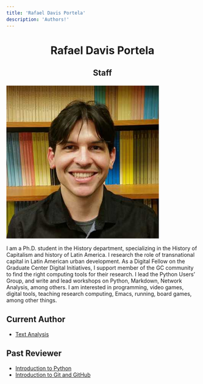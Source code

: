 ```yaml
---
title: 'Rafael Davis Portela'
description: 'Authors!'
---
```


# <p style="text-align: center;"> Rafael Davis Portela </p>

## <p style="text-align: center;"> Staff </p>

![Rafael Davis Portela](/images/authors/rafa-davis-portela.jpg)

I am a Ph.D. student in the History department, specializing in the History of Capitalism and history of Latin America. I research the role of transnational capital in Latin American urban development. As a Digital Fellow on the Graduate Center Digital Initiatives, I support member of the GC community to find the right computing tools for their research. I lead the Python Users’ Group, and write and lead workshops on Python, Markdown, Network Analysis, among others. I am interested in programming, video games, digital tools, teaching research computing, Emacs, running, board games, among other things.

## Current Author

- [Text Analysis](/workshops/text-analysis.md)

## Past Reviewer

- [Introduction to Python](/workshops/python.md)
- [Introduction to Git and GitHub](/workshops/git.md)